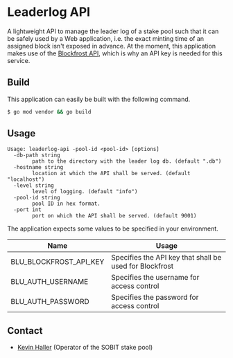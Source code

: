 # Leaderlog API

A lightweight API to manage the leader log of a stake pool such that
it can be safely used by a Web application, i.e. the exact minting 
time of an assigned block isn't exposed in advance. At the moment,
this application makes use of the [Blockfrost API](https://blockfrost.io),
which is why an API key is needed for this service.

## Build

This application can easily be built with the following command. 

```bash
$ go mod vendor && go build
```

## Usage

```
Usage: leaderlog-api -pool-id <pool-id> [options]
  -db-path string
        path to the directory with the leader log db. (default ".db")
  -hostname string
        location at which the API shall be served. (default "localhost")
  -level string
        level of logging. (default "info")
  -pool-id string
        pool ID in hex format.
  -port int
        port on which the API shall be served. (default 9001)
```

The application expects some values to be specified in your environment.

| Name                    | Usage                                             |
|-------------------------|---------------------------------------------------|
| BLU_BLOCKFROST_API_KEY  | Specifies the API key that shall be used for Blockfrost |
| BLU_AUTH_USERNAME | Specifies the username for access control |
| BLU_AUTH_PASSWORD | Specifies the password for access control |

## Contact

* [Kevin Haller](kevin.haller@blockbllu.io) (Operator of the SOBIT stake pool)